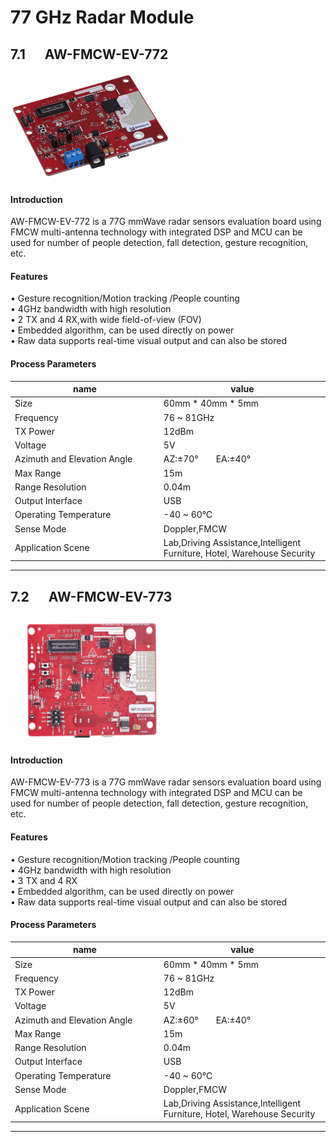 #   77 GHz Radar Module


## 7.1 &emsp; AW-FMCW-EV-772   
<img src="https://raw.githubusercontent.com/DeepWiSe888/AIWiSeDoc/main/img/AW-FMCW-EV-772.jpg" width="260" height="171"/>

#### Introduction 
AW-FMCW-EV-772 is a 77G mmWave radar sensors evaluation board using FMCW multi-antenna technology with integrated DSP and MCU can be used for number of people detection, fall detection, gesture recognition, etc.
#### Features
&bull; Gesture recognition/Motion tracking /People counting  
&bull; 4GHz bandwidth with high resolution  
&bull; 2 TX and 4 RX,with wide field-of-view (FOV)  
&bull; Embedded algorithm, can be used directly on power  
&bull; Raw data supports real-time visual output and can also be stored  


#### Process Parameters

<style>
table th:first-of-type {
    width: 25%;
}
table th:nth-of-type(2) {
    width: 25%;
}

</style>

| name                          | value                     |
|-------------------------------|---------------------------|
| Size                          | 60mm * 40mm * 5mm         |
| Frequency                     | 76 ~ 81GHz                |
| TX Power                      | 12dBm                     |
| Voltage                       | 5V                        |
| Azimuth and Elevation Angle   | AZ:±70°&emsp;&emsp;EA:±40°|
| Max Range                     | 15m                       |
| Range Resolution              | 0.04m                     |
| Output Interface              | USB                       |
| Operating Temperature         | -40 ~ 60℃               |
| Sense Mode                    | Doppler,FMCW              |
| Application Scene             | Lab,Driving Assistance,Intelligent Furniture, Hotel, Warehouse Security|

----------------------------------------------------------------------------
## 7.2 &emsp; AW-FMCW-EV-773   
<img src="https://raw.githubusercontent.com/DeepWiSe888/AIWiSeDoc/main/img/AW-FMCW-EV-773.jpg" width="260" height="200"/>

#### Introduction 
AW-FMCW-EV-773 is a 77G mmWave radar sensors evaluation board using FMCW multi-antenna technology with integrated DSP and MCU can be used for number of people detection, fall detection, gesture recognition, etc.
#### Features
&bull; Gesture recognition/Motion tracking /People counting  
&bull; 4GHz bandwidth with high resolution  
&bull; 3 TX and 4 RX  
&bull; Embedded algorithm, can be used directly on power  
&bull; Raw data supports real-time visual output and can also be stored  


#### Process Parameters

<style>
table th:first-of-type {
    width: 25%;
}
table th:nth-of-type(2) {
    width: 25%;
}

</style>

| name                          | value                     |
|-------------------------------|---------------------------|
| Size                          | 60mm * 40mm * 5mm         |
| Frequency                     | 76 ~ 81GHz                |
| TX Power                      | 12dBm                     |
| Voltage                       | 5V                        |
| Azimuth and Elevation Angle   | AZ:±60°&emsp;&emsp;EA:±40°|
| Max Range                     | 15m                       |
| Range Resolution              | 0.04m                     |
| Output Interface              | USB                       |
| Operating Temperature         | -40 ~ 60℃               |
| Sense Mode                    | Doppler,FMCW              |
| Application Scene             | Lab,Driving Assistance,Intelligent Furniture, Hotel, Warehouse Security|

----------------------------------------------------------------------------
